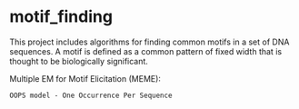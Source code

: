 motif_finding
=============

This project includes algorithms for finding common motifs in a set of DNA sequences.  A motif is defined as a common pattern of fixed width that is thought to be biologically significant. 

Multiple EM for Motif Elicitation (MEME):
   
    OOPS model - One Occurrence Per Sequence
    
